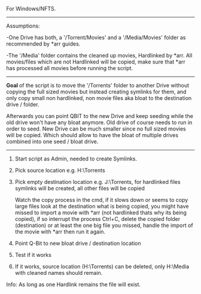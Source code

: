 For Windows/NFTS.
_____________________________________________________________________________________________________
Assumptions: 

-One Drive has both, a '/Torrent/Movies' and a '/Media/Movies' folder as recommended by *arr guides.

-The '/Media' folder contains the cleaned up movies, Hardlinked by *arr. All movies/files which are not Hardlinked will be copied, make sure that *arr has processed all movies before running the script.

_____________________________________________________________________________________________________
<b> Goal </b> of the script is to move the '/Torrents' folder to another Drive without copying the full sized movies but instead creating symlinks for them,
and only copy small non hardlinked, non movie files aka bloat to the destination drive / folder.

Afterwards you can point QBIT to the new Drive and keep seeding while the old drive won't have any bloat anymore. Old drive of course needs to run in order to seed.
New Drive can be much smaller since no full sized movies will be copied. Which should allow to have the bloat of multiple drives combined into one seed / bloat drive.

_____________________________________________________________________________________________________

1. Start script as Admin, needed to create Symlinks.

2. Pick source location e.g. H:\Torrents
3. Pick empty destination location e.g. J:\Torrents, for hardlinked files symlinks will be created, all other files will be copied
   
   Watch the copy process in the cmd, if it slows down or seems to copy large files look at the destination what is being copied,
   you might have missed to import a movie with *arr (not hardlinked thats why its being copied), if so interrupt the process Ctrl+C, delete the copied folder (destination) or at least the one big file you missed,    handle the import of the movie with *arr then run it again.

5. Point Q-Bit to new bloat drive / destination location
6. Test if it works

7. If it works, source location (H:\Torrents) can be deleted, only H:\Media with cleaned names should remain.

Info: As long as one Hardlink remains the file will exist.
